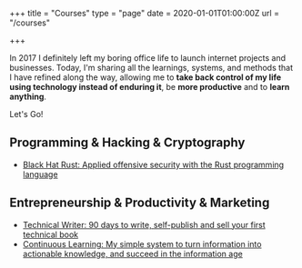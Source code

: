 +++
title = "Courses"
type = "page"
date = 2020-01-01T01:00:00Z
url = "/courses"

+++


In 2017 I definitely left my boring office life to launch internet projects and businesses. Today, I'm sharing all the learnings, systems, and methods that I have refined along the way, allowing me to **take back control of my life using technology instead of enduring it**, be **more productive** and to **learn anything**.



<!--

I don't believe in theory only, that's how we end up with whole countries filled with people who think, think, think but never start doing anything.

This is why all the courses start with a theorical background to teach you the immutable laws of the field

and then real-world project to let your practice and learn the current methodologies and tools.

the best of human knowledge backed by science, presented in an actionnable way to get you from zero to hero


the future is here, just not rvenly distributed.

by becoming a member, you get access to a library of actionnable content, backed by science, to use texhnology to imlrove your life instead of aasservur you

-->



Let's Go!


## Programming & Hacking & Cryptography

* [Black Hat Rust: Applied offensive security with the Rust programming language](https://kerkour.com/black-hat-rust)


## Entrepreneurship & Productivity & Marketing

* [Technical Writer: 90 days to write, self-publish and sell your first technical book](https://kerkour.com/technical-writer)
* [Continuous Learning: My simple system to turn information into actionable knowledge, and succeed in the information age](/continuous-learning)

